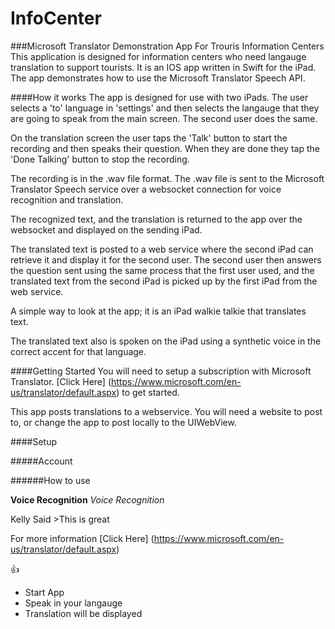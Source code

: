 # InfoCenter
###Microsoft Translator Demonstration App For Trouris Information Centers
This application is designed for information centers who need langauge translation to support tourists. It is an IOS app written in Swift for the iPad. The app demonstrates how to use the Microsoft Translator Speech API.

####How it works
The app is designed for use with two iPads. The user selects a 'to' language in 'settings' and then selects the langauge that they are going to speak from the main screen. The second user does the same.

On the translation screen the user taps the 'Talk' button to start the recording and then speaks their question. When they are done they tap the 'Done Talking' button to stop the recording.

The recording is in the .wav file format. The .wav file is sent to the Microsoft Translator Speech service over a websocket connection for voice recognition and translation.

The recognized text, and the translation is returned to the app over the websocket and displayed on the sending iPad.

The translated text is posted to a web service where the second iPad can retrieve it and display it for the second user. The second user then answers the question sent using the same process that the first user used, and the translated text from the second iPad is picked up by the first iPad from the web service.

A simple way to look at the app; it is an iPad walkie talkie that translates text.

The translated text also is spoken on the iPad using a synthetic voice in the correct accent for that language.


####Getting Started
You will need to setup a subscription with Microsoft Translator. [Click Here] (https://www.microsoft.com/en-us/translator/default.aspx) to get started.

This app posts translations to a webservice. You will need a website to post to, or change the app to post locally to the UIWebView.

####Setup

#####Account

######How to use

**Voice Recognition**
*Voice Recognition*

Kelly Said >This is great

For more information [Click Here] (https://www.microsoft.com/en-us/translator/default.aspx) 



:+1:

- Start App
- Speak in your langauge
- Translation will be displayed
